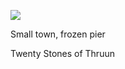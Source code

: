 ![](https://5e.tools/img/adventure/IDRotF/038-01-019.shield-dougan.webp)

Small town, frozen pier

Twenty Stones of Thruun

